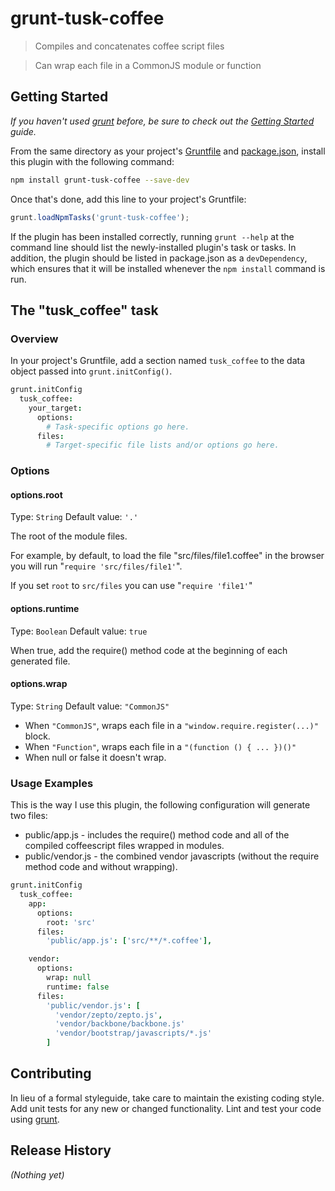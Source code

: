 grunt-tusk-coffee
==================

> Compiles and concatenates coffee script files

> Can wrap each file in a CommonJS module or function

Getting Started
------------------
_If you haven't used [grunt][] before, be sure to check out the [Getting Started][] guide._

From the same directory as your project's [Gruntfile][Getting Started] and [package.json][], install this plugin with the following command:

```bash
npm install grunt-tusk-coffee --save-dev
```

Once that's done, add this line to your project's Gruntfile:

```js
grunt.loadNpmTasks('grunt-tusk-coffee');
```

If the plugin has been installed correctly, running `grunt --help` at the command line should list the newly-installed plugin's task or tasks. In addition, the plugin should be listed in package.json as a `devDependency`, which ensures that it will be installed whenever the `npm install` command is run.

[grunt]: http://gruntjs.com/
[Getting Started]: https://github.com/gruntjs/grunt/blob/devel/docs/getting_started.md
[package.json]: https://npmjs.org/doc/json.html

The "tusk_coffee" task
----------------------

### Overview
In your project's Gruntfile, add a section named `tusk_coffee` to the data object passed into `grunt.initConfig()`.

```coffeescript
grunt.initConfig
  tusk_coffee:
    your_target:
      options:
        # Task-specific options go here.
      files:
        # Target-specific file lists and/or options go here.
```

### Options

#### options.root
Type: `String`
Default value: `'.'`

The root of the module files.

For example, by default, to load the file "src/files/file1.coffee" in the 
browser you will run "`require 'src/files/file1'`".

If you set `root` to `src/files` you can use "`require 'file1'`"

#### options.runtime
Type: `Boolean`
Default value: `true`

When true, add the require() method code at the beginning of each generated file.

#### options.wrap
Type: `String`
Default value: `"CommonJS"`

* When `"CommonJS"`, wraps each file in a `"window.require.register(...)"` block.
* When `"Function"`, wraps each file in a `"(function () { ... })()"`
* When null or false it doesn't wrap.

### Usage Examples

This is the way I use this plugin, the following configuration will generate two files:

* public/app.js - includes the require() method code and all of the compiled coffeescript files wrapped in modules.
* public/vendor.js - the combined vendor javascripts (without the require method code and without wrapping).

```coffeescript
grunt.initConfig
  tusk_coffee:
    app:
      options:
        root: 'src'
      files:
        'public/app.js': ['src/**/*.coffee'],

    vendor:
      options:
        wrap: null
        runtime: false
      files:
        'public/vendor.js': [
          'vendor/zepto/zepto.js',
          'vendor/backbone/backbone.js'
          'vendor/bootstrap/javascripts/*.js'
        ]
```

## Contributing
In lieu of a formal styleguide, take care to maintain the existing coding style. Add unit tests for any new or changed functionality. Lint and test your code using [grunt][].

## Release History
_(Nothing yet)_
